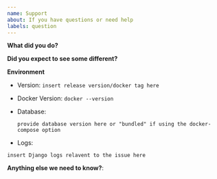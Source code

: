 ```yaml
---
name: Support
about: If you have questions or need help
labels: question
---
```


**What did you do?**

**Did you expect to see some different?**

**Environment**

* Version: `insert release version/docker tag here`
* Docker Version: `docker --version` <!-- Replace the command with its output. -->
* Database:

    `provide database version here or "bundled" if using the docker-compose option`

* Logs:

```
insert Django logs relavent to the issue here
```

**Anything else we need to know?**:
